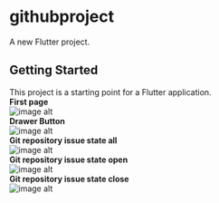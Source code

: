 # githubproject

A new Flutter project.

## Getting Started

This project is a starting point for a Flutter application.<br>
**First page**
<br>
![image alt](https://github.com/dharmikv25/github-issue-checke/blob/31b72c68bdd80176fb9404233e9ff12d86aaeeba/first%20view.jpg)
<br>
**Drawer Button**
<br>
![image alt](https://github.com/dharmikv25/github-issue-checke/blob/c4228368c99efbfce09c08a52badc5b0f868a351/screen%20drawerButton.jpg)
<br>
**Git repository issue state all**
<br>
![image alt](https://github.com/dharmikv25/github-issue-checke/blob/6346746d4c37a5bfa14142b44a626c19f7583072/git%20repository%20issue%20state%20all.jpg)
<br>
**Git repository issue state open**
<br>
![image alt](https://github.com/dharmikv25/github-issue-checke/blob/b281dfbdb790d16dd4f59788c7913ea535e8830f/git%20repository%20issue%20state%20open.jpg)
<br>
**Git repository issue state close**
<br>
![image alt](https://github.com/dharmikv25/github-issue-checke/blob/289395106f98a15c488aec06dd4f1ec0568ae1cd/git%20repository%20issue%20state%20close.jpg)
